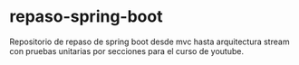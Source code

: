 # repaso-spring-boot
Repositorio de repaso de spring boot desde mvc hasta arquitectura stream con pruebas unitarias por secciones para el curso de youtube.
